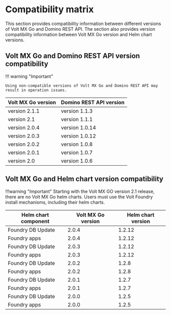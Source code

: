 # Compatibility matrix

This section provides compatibility information between different versions of Volt MX Go and Domino REST API. The section also provides version compatibility information between Volt MX Go version and Helm chart versions.

## Volt MX Go and Domino REST API version compatibility 

!!! warning "Important"

    Using non-compatible versions of Volt MX Go and Domino REST API may result in operation issues.

|Volt MX Go version|Domino REST API version|
|----|----|
|version 2.1.1|version 1.1.3|
|version 2.1|version 1.1.1|
|version 2.0.4|version 1.0.14|
|version 2.0.3|version 1.0.12|
|version 2.0.2|version 1.0.8|
|version 2.0.1|version 1.0.7|
|version 2.0|version 1.0.6|

## Volt MX Go and Helm chart version compatibility

!!!warning "Important"
    Starting with the Volt MX GO version 2.1 release, there are no Volt MX Go helm charts. Users must use the Volt Foundry install mechanisms, including their helm charts.

|Helm chart component|Volt MX Go version|Helm chart version|
|----|----|----|
|Foundry DB Update|2.0.4|1.2.12|
|Foundry apps|2.0.4|1.2.12|
|Foundry DB Update|2.0.3|1.2.12|
|Foundry apps|2.0.3|1.2.12|
|Foundry DB Update|2.0.2|1.2.8|
|Foundry apps|2.0.2|1.2.8|
|Foundry DB Update|2.0.1|1.2.7|
|Foundry apps|2.0.1|1.2.7|
|Foundry DB Update|2.0.0|1.2.5|
|Foundry apps|2.0.0|1.2.5|

<!--
## Volt MX Go Plugin Installer, Volt Iris, and Volt Foundry version compatibility

|Volt MX Go Plugin Installer|Volt Iris|Volt Foundry|
|----|----|----|
||||
-->